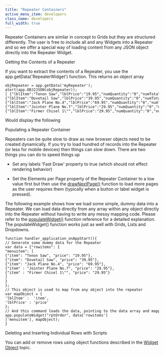 ```yaml
---
title: "Repeater Containers"
active_menu_item: developers
class_name: developers
full_width: true
---
```



Repeater Containers are similar in concept to Grids but they are structured differently. The user is free to include all and any Widgets into a Repeater and so we offer a special way of loading content from any JSON object directly into the Repeater Widget.

Getting the Contents of a Repeater

If you want to extract the contents of a Repeater, you use the app.getData('RepeaterWidget') function. This returns an object array

    objRepeater = app.getData('myRepeater');
    alert(app.OBJ2JSON(objRepeater));
    [ {"lblItem":"Tenon Saw","lblPrice":"19.95","numQuantity":"0","numTotal":"0","btnRemove":"Remove"},
    {"lblItem":"Dovetail Saw","lblPrice":"39.95","numQuantity":"0","numTotal":"0","btnRemove":"Remove"},
    {"lblItem":"Jack Plane No.4","lblPrice":"69.95","numQuantity":"0","numTotal":"0","btnRemove":"Remove"},
    {"lblItem":"Jointer Plane No.7","lblPrice":"29.95","numQuantity":"0","numTotal":"0","btnRemove":"Remove"},
    {"lblItem":"Firmer Chisel 1\"","lblPrice":"29.95","numQuantity":"0","numTotal":"0","btnRemove":"Remove"}]
   

Would display the following

Populating a Repeater Container

Repeaters can be quite slow to draw as new browser objects need to be created dynamically. If you try to load hundred of records into the Repeater (or less for mobile devices) then things can slow down. There are two things you can do to speed things up

 - Set any labels 'Fast Draw' property to true (which should not effect rendering behavior)

 - Set the Elements per Page property of the Repeater Container to a low value first but then use the [drawNextPage()](../../../../client-api/widget-object-functions/repeater-grid/drawnextpage.htm) function to load more pages as the user requires them (typically when a button or label widget is pressed).

The following example shows how we load some simple, dummy data into a Repeater. We can load data directly from any array within any object directly into the Repeater without having to write any messy mapping code. Please refer to the [populateWidget()](../../../../client-api/widget-data-state-manipulation/populatewidget()/index.htm) function reference for a detailed explanation. The populateWidget() function works just as well with Grids, Lists and Dropdowns.

    function handler_application_onAppStart(){
    // Generate some dummy data for the Repeater
    var data = {"rowitems": {
    "menuitem": [
    {"item": "Tenon Saw", "price": "19.95"},
    {"item": "Dovetail Saw", "price": "39.95"},
    {"item": "Jack Plane No.4", "price": "69.95"},
    {"item" : "Jointer Plane No.7", "price": "29.95"},
    {"item" : "Firmer Chisel 1\"", "price": "29.95"}
    ]
    }
    };
    // This object is used to map from any object into the repeater
    var mapObject = {
    'lblItem' :  'item',
    'lblPrice' : 'price'
    };
    // And this command loads the data, pointing to the data array and mapping object
    app.populateWidget("rptOrder", data['rowitems']['menuitem'], mapObject);
    }
   

Deleting and Inserting Individual Rows with Scripts

You can add or remove rows using object functions described in the [Widget Object](../../../../client-api/objects-titbits/widget-object.htm) topic.

